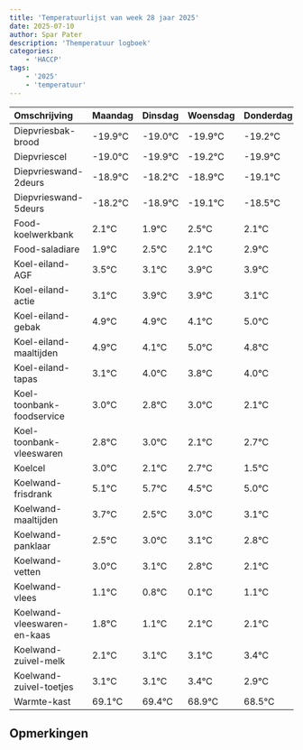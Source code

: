 ```yaml
---
title: 'Temperatuurlijst van week 28 jaar 2025'
date: 2025-07-10
author: Spar Pater
description: 'Themperatuur logboek'
categories:
    - 'HACCP'
tags:
    - '2025'
    - 'temperatuur'
---
```

|Omschrijving|Maandag|Dinsdag|Woensdag|Donderdag|Vrijdag|Zaterdag|Zondag|
|:---|:---|:---|:---|:---|:---|:---|:---|
|Diepvriesbak-brood|-19.9°C|-19.0°C|-19.9°C|-19.2°C| | | |
|Diepvriescel|-19.0°C|-19.9°C|-19.2°C|-19.9°C| | | |
|Diepvrieswand-2deurs|-18.9°C|-18.2°C|-18.9°C|-19.1°C| | | |
|Diepvrieswand-5deurs|-18.2°C|-18.9°C|-19.1°C|-18.5°C| | | |
|Food-koelwerkbank|2.1°C|1.9°C|2.5°C|2.1°C| | | |
|Food-saladiare|1.9°C|2.5°C|2.1°C|2.9°C| | | |
|Koel-eiland-AGF|3.5°C|3.1°C|3.9°C|3.9°C| | | |
|Koel-eiland-actie|3.1°C|3.9°C|3.9°C|3.1°C| | | |
|Koel-eiland-gebak|4.9°C|4.9°C|4.1°C|5.0°C| | | |
|Koel-eiland-maaltijden|4.9°C|4.1°C|5.0°C|4.8°C| | | |
|Koel-eiland-tapas|3.1°C|4.0°C|3.8°C|4.0°C| | | |
|Koel-toonbank-foodservice|3.0°C|2.8°C|3.0°C|2.1°C| | | |
|Koel-toonbank-vleeswaren|2.8°C|3.0°C|2.1°C|2.7°C| | | |
|Koelcel|3.0°C|2.1°C|2.7°C|1.5°C| | | |
|Koelwand-frisdrank|5.1°C|5.7°C|4.5°C|5.0°C| | | |
|Koelwand-maaltijden|3.7°C|2.5°C|3.0°C|3.1°C| | | |
|Koelwand-panklaar|2.5°C|3.0°C|3.1°C|2.8°C| | | |
|Koelwand-vetten|3.0°C|3.1°C|2.8°C|2.1°C| | | |
|Koelwand-vlees|1.1°C|0.8°C|0.1°C|1.1°C| | | |
|Koelwand-vleeswaren-en-kaas|1.8°C|1.1°C|2.1°C|2.1°C| | | |
|Koelwand-zuivel-melk|2.1°C|3.1°C|3.1°C|3.4°C| | | |
|Koelwand-zuivel-toetjes|3.1°C|3.1°C|3.4°C|2.9°C| | | |
|Warmte-kast|69.1°C|69.4°C|68.9°C|68.5°C| | | |

## Opmerkingen


